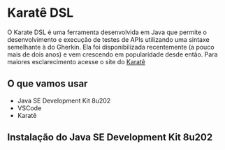 # Karatê DSL
O Karate DSL é uma ferramenta desenvolvida em Java que permite o desenvolvimento e execução de testes de APIs utilizando uma sintaxe semelhante à do Gherkin. Ela foi disponibilizada recentemente (a pouco mais de dois anos) e vem crescendo em popularidade desde então. Para maiores esclarecimento acesse o site do [Karatê](https://github.com/karatelabs/karate)

## O que vamos usar

* Java SE Development Kit 8u202
* VSCode
* Karatê

## Instalação do Java SE Development Kit 8u202


